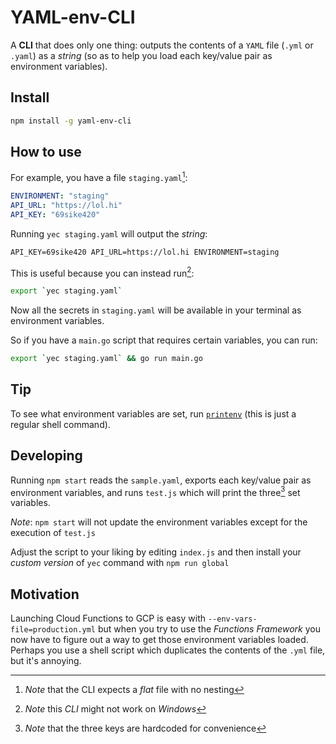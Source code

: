 # YAML-env-CLI

A **CLI** that does only one thing: outputs the contents of a `YAML` file (`.yml` or `.yaml`) as a _string_ (so as to help you load each key/value pair as environment variables).

## Install

```sh
npm install -g yaml-env-cli
```

## How to use

For example, you have a file `staging.yaml`[^1]:

```yaml
ENVIRONMENT: "staging"
API_URL: "https://lol.hi"
API_KEY: "69sike420"
```

Running `yec staging.yaml` will output the _string_:

```txt
API_KEY=69sike420 API_URL=https://lol.hi ENVIRONMENT=staging
```

This is useful because you can instead run[^2]:

```sh
export `yec staging.yaml`
```

Now all the secrets in `staging.yaml` will be available in your terminal as environment variables.

So if you have a `main.go` script that requires certain variables, you can run:

```sh
export `yec staging.yaml` && go run main.go
```

## Tip

To see what environment variables are set, run [`printenv`](https://man7.org/linux/man-pages/man1/printenv.1.html) (this is just a regular shell command).

## Developing

Running `npm start` reads the `sample.yaml`, exports each key/value pair as environment variables, and runs `test.js` which will print the three[^3] set variables.

_Note_: `npm start` will not update the environment variables except for the execution of `test.js`

Adjust the script to your liking by editing `index.js` and then install your _custom version_ of `yec` command with `npm run global`

## Motivation

Launching Cloud Functions to GCP is easy with `--env-vars-file=production.yml` but when you try to use the _Functions Framework_ you now have to figure out a way to get those environment variables loaded. Perhaps you use a shell script which duplicates the contents of the `.yml` file, but it's annoying.

[^1]: _Note_ that the CLI expects a _flat_ file with no nesting
[^2]: _Note_ this _CLI_ might not work on _Windows_
[^3]: _Note_ that the three keys are hardcoded for convenience

